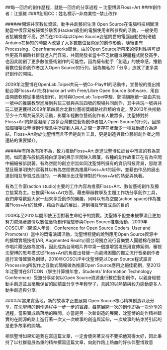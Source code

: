 ##每一回合的創作歷程，就是一回合的分享過程 ─ 沈聖博與Floss+Art
####創作者：江振維
####創用CC：姓名標示─非商業性─禁止改作


######開源共享數位資源，動手共創藝術生活
Open Source在電腦科技相關活動當中很容易被歸類於駭客(Hacker)級別的電腦使用者所參與的活動，一般使用者接觸機會不高，然而在2005年以Open Source姿態問世的電腦自動控制硬體Arduino在極短的時間內改變了大多數數位藝術家的創作形態，隨後更有Processing、Openframeworks問世，由於Open Source所帶來的便利性與可塑性更高且網路社群發達入門容易，共同開發者當中不乏軟體或硬體程式開發高手，也因此開創了更多數位藝術創作的可能性。因為擁有動手「創造」的使命感，推動著數位藝術創作者加入Open Source的行列，因為無私的「分享」造就了更多美好創作的開端。
 
2009年沈聖博在OpenLab.Taipei共玩一號Co-Play#1的活動中，宣誓般的提出推動台灣Floss+Art社群(make art with Free/Libre Open Source Software，用自由開放軟體從事藝術創作)，同時與OpenLab.Taipei李駿、鄭鴻旗陸續一路由共玩一號中的推廣教學進展到共玩三號與共玩四號的現場共同創作，其中共玩一號與共玩二號更獲得2009年第四屆台北數位藝術獎網路社群類的肯定，至2013年共推動至少十六場共玩系列活動，影響年輕數位藝術創作者人數眾多，沈聖博對於Floss+Art的熱愛凝聚了眾多台灣數位藝術創作者加入Open Source的行列，回頭細細咀嚼沈聖博創作理念中所提到人與人之間一定存在著至少一種互動媒介為連結，Floss+Art對於沈聖博而言不但是創作工具，更是創造與數位藝術創作者之間連結的重要媒介。
 
 
######有所為有所不為，致力推動Floss+Art
走進沈聖博位於台中市區的有為空間，如同畫布般挑高純白潔淨的展示空間映入眼簾，各種的創作故事正在有為空間中細細被訴說著。有為空間的創立宗旨如同沈聖博所擁有的資訊科技背景，思路清楚且簡單明快的寫著其以有為空間做為推廣Floss+Art的延伸，並藉由作品的展出達到相互學習成長目的，一再顯示出沈聖博對於Floss+Art的熱愛與執著。
 
有為工作室(action studio)主要的工作內容為推廣Floss+Art、數位藝術創作及獨立接案為主。在推廣Floss+Art方面，藉由舉辦教學及主題工作坊分享創作工具，我們非常歡迎大家一起來享受創作的樂趣，同時以有為空間(action space)作為推廣Floss+Art的延伸，藉由作品的展出，達到相互學習成長的目的
 
2009年至2012年間即使正面對著生命給予的挑戰，沈聖博不但並未被擊潰且更加努力燃燒著熱情以數位藝術創作經驗參與Open Source推廣活動，2009年COSCUP（開源人年會，Conference for Open Source Coders, User and Promoters）當中的閃電演講活動，沈聖博穩健的說到應用Open Source資源中的擴增實境技術(AR, Augmented Reality)替台灣獨立流行音樂雙人團體棉花糖製作唱片贈品做為宣傳，因此成為台灣唱片界中第一個擴增實境應用宣傳案例，審視沈聖博的思考模式從Floss+Art的角度出發替一向處境困難的獨立流行音樂創作者進行宣傳確實為創舉，2010年COSCUP中沈聖博更以Open Source程式語言Processing所製作之互動式簡報做為推廣Open Source應用之絕佳範例，至2013年沈聖博在SITCON（學生計算機年會，Students’ Information Technology Conference）受邀分享如何以Open Source資源進行數位藝術創作，以親身經驗動手創造並且毫無保留的回饋並分享予年輕學子，真誠的以熱情與毅力感動更多人動手創造與分享。
 
 
######當果實落地，新的故事才正要展開
Open Source核心精神創造以及分享，在沈聖博的創作過程中一步一步的實踐，每當展開一次的創作即為一次分享的過程，當果實成熟落地的瞬間，亦當是另一次新創造的展開，沈聖博的創作精神踏實的在開源的路上進行著一次又一次故事的創造與延伸，一次故事的結束將引起的是更多故事的開端。
 
 
相信聖博如果知道我在寫這篇文章，一定會傻笑著交待不要把他寫得太好，因此秉持了以社群發展為重的精神撰寫這篇文章，向創作路上熱血的好伙伴聖博致意
